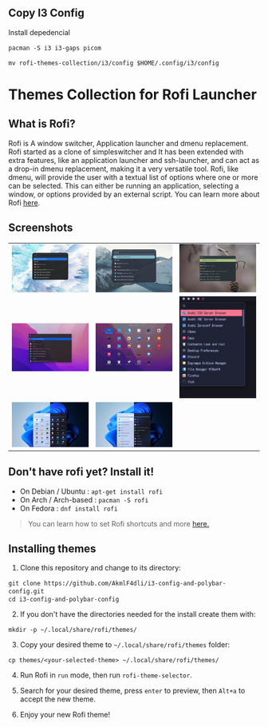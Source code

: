 ## Copy I3 Config

Install depedencial

```
pacman -S i3 i3-gaps picom  
```

```
mv rofi-themes-collection/i3/config $HOME/.config/i3/config
```

# Themes Collection for Rofi Launcher

## What is Rofi?

Rofi is A window switcher, Application launcher and dmenu replacement.
Rofi started as a clone of simpleswitcher and It has been extended with extra features,
like an application launcher and ssh-launcher, and can act as a drop-in dmenu replacement,
making it a very versatile tool. Rofi, like dmenu, will provide the user with a textual list of
options where one or more can be selected. This can either be running an application, selecting
a window, or options provided by an external script. You can learn more about Rofi [here](https://github.com/davatorium/rofi).

## Screenshots

| | | |
| --- | --- | --- |
| ![rounded-dark](screenshots/rounded-dark.gif) | ![rounded-nord-dark](screenshots/rounded-nord-dark.png) | ![squared](screenshots/squared.gif) |
| ![spotlight](screenshots/spotlight.gif) | ![launchpad](screenshots/launchpad.png) | ![simple-tokyonight](screenshots/simple-tokyonight.jpg) |
| ![windows11-grid](screenshots/windows11_grid.jpg) | ![windows11-list](screenshots/windows11_list.jpg) | |

## Don't have rofi yet? Install it!

- On Debian / Ubuntu : `apt-get install rofi`
- On Arch / Arch-based : `pacman -S rofi `
- On Fedora : `dnf install rofi`

> You can learn how to set Rofi shortcuts and more [here.](https://github.com/davatorium/rofi)

## Installing themes

1. Clone this repository and change to its directory:
```
git clone https://github.com/AkmlF4dli/i3-config-and-polybar-config.git
cd i3-config-and-polybar-config
```

2. If you don't have the directories needed for the install create them with:
```
mkdir -p ~/.local/share/rofi/themes/
```

3. Copy your desired theme to `~/.local/share/rofi/themes` folder:
```
cp themes/<your-selected-theme> ~/.local/share/rofi/themes/
```

4. Run Rofi in `run` mode, then run `rofi-theme-selector`.

5. Search for your desired theme, press `enter` to preview, then `Alt+a` to accept the new theme.

6. Enjoy your new Rofi theme!


